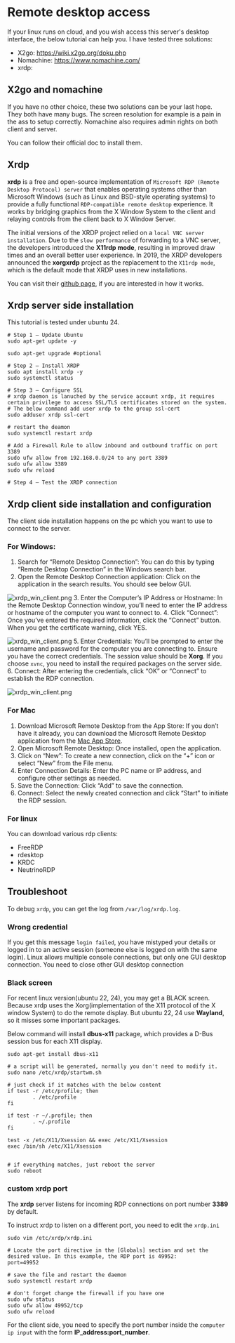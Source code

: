 # Remote desktop access

If your linux runs on cloud, and you wish access this server's desktop interface, the below tutorial can help you.
I have tested three solutions:
- X2go: https://wiki.x2go.org/doku.php
- Nomachine: https://www.nomachine.com/
- xrdp:


## X2go and nomachine

If you have no other choice, these two solutions can be your last hope. They both have many bugs. The screen resolution
for example is a pain in the ass to setup correctly. Nomachine also requires admin rights on both client and server.

You can follow their official doc to install them.

## Xrdp

**xrdp** is a free and open-source implementation of `Microsoft RDP (Remote Desktop Protocol) server` that enables operating 
systems other than Microsoft Windows (such as Linux and BSD-style operating systems) to provide a fully functional 
`RDP-compatible remote desktop` experience. It works by bridging graphics from the X Window System to the 
client and relaying controls from the client back to X Window Server.


The initial versions of the XRDP project relied on a `local VNC server installation`. Due to the `slow performance` of 
forwarding to a VNC server, the developers introduced the **X11rdp mode**,  resulting in improved draw times and 
an overall better user experience. In 2019, the XRDP developers announced the **xorgxrdp** project as the replacement 
to the `X11rdp mode`, which is the default mode that XRDP uses in new installations.

You can visit their [github page](https://github.com/neutrinolabs/xrdp), if you are interested in how it works.

## Xrdp server side installation

This tutorial is tested under ubuntu 24.

```shell
# Step 1 – Update Ubuntu
sudo apt-get update -y

sudo apt-get upgrade #optional

# Step 2 – Install XRDP
sudo apt install xrdp -y
sudo systemctl status 

# Step 3 – Configure SSL
# xrdp daemon is lanuched by the service account xrdp, it requires certain privilege to access SSL/TLS certificates stored on the system.
# The below command add user xrdp to the group ssl-cert
sudo adduser xrdp ssl-cert

# restart the deamon
sudo systemctl restart xrdp

# Add a Firewall Rule to allow inbound and outbound traffic on port 3389
sudo ufw allow from 192.168.0.0/24 to any port 3389
sudo ufw allow 3389
sudo ufw reload 

# Step 4 – Test the XRDP connection
```

## Xrdp client side installation and configuration

The client side installation happens on the pc which you want to use to connect to the server.

### For Windows:

1. Search for “Remote Desktop Connection”: You can do this by typing “Remote Desktop Connection” in the Windows search bar.
2. Open the Remote Desktop Connection application: Click on the application in the search results. You should see below
GUI. 

![xrdp_win_client.png](../../../images/xrdp_win_client.png)
3. Enter the Computer’s IP Address or Hostname: In the Remote Desktop Connection window, you’ll need to enter the 
IP address or hostname of the computer you want to connect to.
4. Click “Connect”: Once you’ve entered the required information, click the “Connect” button. When you get the certificate warning, click YES.

![xrdp_win_client.png](../../../images/xrdp_win_client_cert.png)
5. Enter Credentials: You’ll be prompted to enter the username and password for the computer you are connecting to. 
Ensure you have the correct credentials. The session value should be **Xorg**. If you choose `xvnc`, you need to install
the required packages on the server side.
6. Connect: After entering the credentials, click “OK” or “Connect” to establish the RDP connection.

![xrdp_win_client.png](../../../images/xrdp_win_client_login.png)

### For Mac

1. Download Microsoft Remote Desktop from the App Store: If you don’t have it already, you can download the Microsoft 
Remote Desktop application from the [Mac App Store](https://apps.apple.com/us/app/microsoft-remote-desktop/id1295203466?mt=12).
2. Open Microsoft Remote Desktop: Once installed, open the application.
3. Click on “New”: To create a new connection, click on the “+” icon or select “New” from the File menu.
4. Enter Connection Details: Enter the PC name or IP address, and configure other settings as needed.
5. Save the Connection: Click “Add” to save the connection.
6. Connect: Select the newly created connection and click “Start” to initiate the RDP session.

### For linux

You can download various rdp clients:
- FreeRDP
- rdesktop
- KRDC
- NeutrinoRDP

## Troubleshoot

To debug `xrdp`, you can get the log from `/var/log/xrdp.log`.

### Wrong credential 

If you get this message `login failed`, you have mistyped your details or logged in to an active session 
(someone else is logged on with the same login). Linux allows multiple console connections, but only one GUI desktop
connection. You need to close other GUI desktop connection

### Black screen

For recent linux version(ubuntu 22, 24), you may get a BLACK screen. Because xrdp uses the Xorg(implementation of the X11 protocol
of the X window System) to do the remote display. But ubuntu 22, 24 use **Wayland**, so it misses some important packages. 

Below command will install **dbus-x11** package, which provides a D-Bus session bus for each X11 display.

```shell
sudo apt-get install dbus-x11

# a script will be generated, normally you don't need to modify it. 
sudo nano /etc/xrdp/startwm.sh

# just check if it matches with the below content
if test -r /etc/profile; then
        . /etc/profile
fi

if test -r ~/.profile; then
        . ~/.profile
fi

test -x /etc/X11/Xsession && exec /etc/X11/Xsession
exec /bin/sh /etc/X11/Xsession


# if everything matches, just reboot the server
sudo reboot
```

### custom xrdp port

The **xrdp** server listens for incoming RDP connections on port number **3389** by default. 

To instruct xrdp to listen on a different port, you need to edit the `xrdp.ini`

```shell
sudo vim /etc/xrdp/xrdp.ini

# Locate the port directive in the [Globals] section and set the desired value. In this example, the RDP port is 49952:
port=49952

# save the file and restart the daemon
sudo systemctl restart xrdp

# don't forget change the firewall if you have one
sudo ufw status
sudo ufw allow 49952/tcp
sudo ufw reload
```

For the client side, you need to specify the port number inside the `computer ip input` with the form **IP_address:port_number**.



